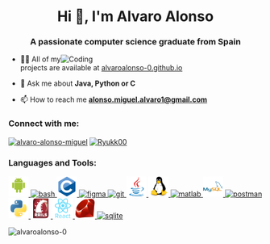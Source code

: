 <!-- [![MasterHead](https://i.pinimg.com/originals/9f/a4/8b/9fa48b09b94618f8657fdfb4efdd0e3d.jpg)](https://alvaroalonso-0.github.io) -->

<h1 align="center">Hi 👋, I'm Alvaro Alonso</h1>
<h3 align="center">A passionate computer science graduate from Spain</h3>

<img align="right" alt="Coding" width="400" src="https://64.media.tumblr.com/c543af9dd505c21d3d8d66575b25d43b/tumblr_p0ht0jtumP1vu5dwpo1_500.gif">

<!-- <p align="left"> <img src="https://komarev.com/ghpvc/?username=alvaroalonso-0&label=Profile%20views&color=0e75b6&style=flat" alt="alvaroalonso-0" /> </p> -->

<!-- - 🔭 I’m currently working on **Degree Final Project** -->

<!-- - 🌱 I’m currently learning **Computational Vision** -->

- 👨‍💻 All of my projects are available at [alvaroalonso-0.github.io](https://alvaroalonso-0.github.io/)

- 💬 Ask me about **Java, Python or C**

- 📫 How to reach me **alonso.miguel.alvaro1@gmail.com**

<h3 align="left">Connect with me:</h3>
<p align="left">
<a href="https://linkedin.com/in/alvaro-alonso-miguel" target="blank"><img align="center" src="https://raw.githubusercontent.com/rahuldkjain/github-profile-readme-generator/master/src/images/icons/Social/linked-in-alt.svg" alt="alvaro-alonso-miguel" height="30" width="40" /></a>
<a href="https://leetcode.com/Ryukk00" target="blank"><img align="center" src="https://raw.githubusercontent.com/rahuldkjain/github-profile-readme-generator/master/src/images/icons/Social/leet-code.svg" alt="Ryukk00" height="30" width="40" /></a>
</p>

<h3 align="left">Languages and Tools:</h3>
<p align="left"> <a href="https://developer.android.com" target="_blank" rel="noreferrer"> <img src="https://raw.githubusercontent.com/devicons/devicon/master/icons/android/android-original-wordmark.svg" alt="android" width="40" height="40"/> </a> <a href="https://www.gnu.org/software/bash/" target="_blank" rel="noreferrer"> <img src="https://www.vectorlogo.zone/logos/gnu_bash/gnu_bash-icon.svg" alt="bash" width="40" height="40"/> </a> <a href="https://www.cprogramming.com/" target="_blank" rel="noreferrer"> <img src="https://raw.githubusercontent.com/devicons/devicon/master/icons/c/c-original.svg" alt="c" width="40" height="40"/> </a> <a href="https://www.figma.com/" target="_blank" rel="noreferrer"> <img src="https://www.vectorlogo.zone/logos/figma/figma-icon.svg" alt="figma" width="40" height="40"/> </a> <a href="https://git-scm.com/" target="_blank" rel="noreferrer"> <img src="https://www.vectorlogo.zone/logos/git-scm/git-scm-icon.svg" alt="git" width="40" height="40"/> </a> <a href="https://www.java.com" target="_blank" rel="noreferrer"> <img src="https://raw.githubusercontent.com/devicons/devicon/master/icons/java/java-original.svg" alt="java" width="40" height="40"/> </a> <a href="https://www.linux.org/" target="_blank" rel="noreferrer"> <img src="https://raw.githubusercontent.com/devicons/devicon/master/icons/linux/linux-original.svg" alt="linux" width="40" height="40"/> </a> <a href="https://www.mathworks.com/" target="_blank" rel="noreferrer"> <img src="https://upload.wikimedia.org/wikipedia/commons/2/21/Matlab_Logo.png" alt="matlab" width="40" height="40"/> </a> <a href="https://www.mysql.com/" target="_blank" rel="noreferrer"> <img src="https://raw.githubusercontent.com/devicons/devicon/master/icons/mysql/mysql-original-wordmark.svg" alt="mysql" width="40" height="40"/> </a> <a href="https://postman.com" target="_blank" rel="noreferrer"> <img src="https://www.vectorlogo.zone/logos/getpostman/getpostman-icon.svg" alt="postman" width="40" height="40"/> </a> <a href="https://www.python.org" target="_blank" rel="noreferrer"> <img src="https://raw.githubusercontent.com/devicons/devicon/master/icons/python/python-original.svg" alt="python" width="40" height="40"/> </a> <a href="https://rubyonrails.org" target="_blank" rel="noreferrer"> <img src="https://raw.githubusercontent.com/devicons/devicon/master/icons/rails/rails-original-wordmark.svg" alt="rails" width="40" height="40"/> </a> <a href="https://reactjs.org/" target="_blank" rel="noreferrer"> <img src="https://raw.githubusercontent.com/devicons/devicon/master/icons/react/react-original-wordmark.svg" alt="react" width="40" height="40"/> </a> <a href="https://www.ruby-lang.org/en/" target="_blank" rel="noreferrer"> <img src="https://raw.githubusercontent.com/devicons/devicon/master/icons/ruby/ruby-original.svg" alt="ruby" width="40" height="40"/> </a> <a href="https://www.sqlite.org/" target="_blank" rel="noreferrer"> <img src="https://www.vectorlogo.zone/logos/sqlite/sqlite-icon.svg" alt="sqlite" width="40" height="40"/> </a> </p>

<!-- <p><img align="left" src="https://github-readme-stats.vercel.app/api/top-langs?username=alvaroalonso-0&show_icons=true&locale=en&layout=compact&theme=tokyonight" alt="alvaroalonso-0" /></p> -->

<!-- <p>&nbsp;<img align="center" src="https://github-readme-stats.vercel.app/api?username=alvaroalonso-0&show_icons=true&locale=en&theme=tokyonight" alt="alvaroalonso-0" /></p> -->

<p><img align="center" src="https://github-readme-streak-stats.herokuapp.com/?user=alvaroalonso-0&&theme=tokyonight" alt="alvaroalonso-0" /></p>
